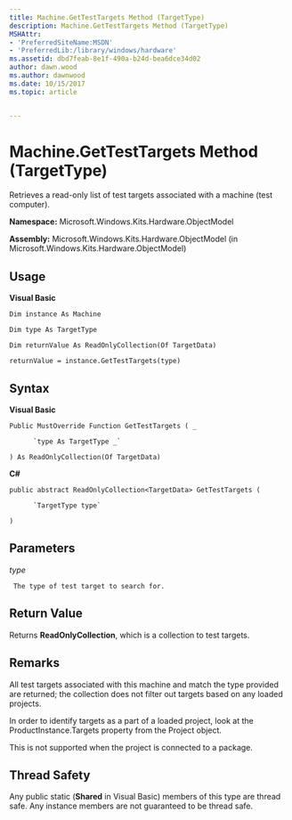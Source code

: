 ```yaml
---
title: Machine.GetTestTargets Method (TargetType)
description: Machine.GetTestTargets Method (TargetType)
MSHAttr:
- 'PreferredSiteName:MSDN'
- 'PreferredLib:/library/windows/hardware'
ms.assetid: dbd7feab-8e1f-490a-b24d-bea6dce34d02
author: dawn.wood
ms.author: dawnwood
ms.date: 10/15/2017
ms.topic: article


---
```


# Machine.GetTestTargets Method (TargetType)


Retrieves a read-only list of test targets associated with a machine (test computer).

**Namespace:** Microsoft.Windows.Kits.Hardware.ObjectModel

**Assembly:** Microsoft.Windows.Kits.Hardware.ObjectModel (in Microsoft.Windows.Kits.Hardware.ObjectModel)

## <span id="Usage"></span><span id="usage"></span><span id="USAGE"></span>Usage


**Visual Basic**

`Dim instance As Machine`

`Dim type As TargetType`

`Dim returnValue As ReadOnlyCollection(Of TargetData)`

`returnValue = instance.GetTestTargets(type)`

## <span id="Syntax"></span><span id="syntax"></span><span id="SYNTAX"></span>Syntax


**Visual Basic**

`Public MustOverride Function GetTestTargets ( _`

          `type As TargetType _`

`) As ReadOnlyCollection(Of TargetData)`

**C#**

`public abstract ReadOnlyCollection<TargetData> GetTestTargets (`

          `TargetType type`

`)`

## <span id="Parameters"></span><span id="parameters"></span><span id="PARAMETERS"></span>Parameters


*type*

     The type of test target to search for.

## <span id="Return_Value"></span><span id="return_value"></span><span id="RETURN_VALUE"></span>Return Value


Returns **ReadOnlyCollection**, which is a collection to test targets.

## <span id="Remarks"></span><span id="remarks"></span><span id="REMARKS"></span>Remarks


All test targets associated with this machine and match the type provided are returned; the collection does not filter out targets based on any loaded projects.

In order to identify targets as a part of a loaded project, look at the ProductInstance.Targets property from the Project object.

This is not supported when the project is connected to a package.

## <span id="Thread_Safety"></span><span id="thread_safety"></span><span id="THREAD_SAFETY"></span>Thread Safety


Any public static (**Shared** in Visual Basic) members of this type are thread safe. Any instance members are not guaranteed to be thread safe.

 

 






